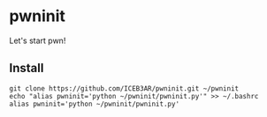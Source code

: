 # pwninit
Let's start pwn!

## Install
```
git clone https://github.com/ICEB3AR/pwninit.git ~/pwninit
echo "alias pwninit='python ~/pwninit/pwninit.py'" >> ~/.bashrc
alias pwninit='python ~/pwninit/pwninit.py'
```
